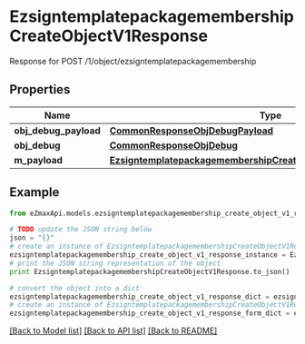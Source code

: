 # EzsigntemplatepackagemembershipCreateObjectV1Response

Response for POST /1/object/ezsigntemplatepackagemembership

## Properties

Name | Type | Description | Notes
------------ | ------------- | ------------- | -------------
**obj_debug_payload** | [**CommonResponseObjDebugPayload**](CommonResponseObjDebugPayload.md) |  | 
**obj_debug** | [**CommonResponseObjDebug**](CommonResponseObjDebug.md) |  | [optional] 
**m_payload** | [**EzsigntemplatepackagemembershipCreateObjectV1ResponseMPayload**](EzsigntemplatepackagemembershipCreateObjectV1ResponseMPayload.md) |  | 

## Example

```python
from eZmaxApi.models.ezsigntemplatepackagemembership_create_object_v1_response import EzsigntemplatepackagemembershipCreateObjectV1Response

# TODO update the JSON string below
json = "{}"
# create an instance of EzsigntemplatepackagemembershipCreateObjectV1Response from a JSON string
ezsigntemplatepackagemembership_create_object_v1_response_instance = EzsigntemplatepackagemembershipCreateObjectV1Response.from_json(json)
# print the JSON string representation of the object
print EzsigntemplatepackagemembershipCreateObjectV1Response.to_json()

# convert the object into a dict
ezsigntemplatepackagemembership_create_object_v1_response_dict = ezsigntemplatepackagemembership_create_object_v1_response_instance.to_dict()
# create an instance of EzsigntemplatepackagemembershipCreateObjectV1Response from a dict
ezsigntemplatepackagemembership_create_object_v1_response_form_dict = ezsigntemplatepackagemembership_create_object_v1_response.from_dict(ezsigntemplatepackagemembership_create_object_v1_response_dict)
```
[[Back to Model list]](../README.md#documentation-for-models) [[Back to API list]](../README.md#documentation-for-api-endpoints) [[Back to README]](../README.md)


